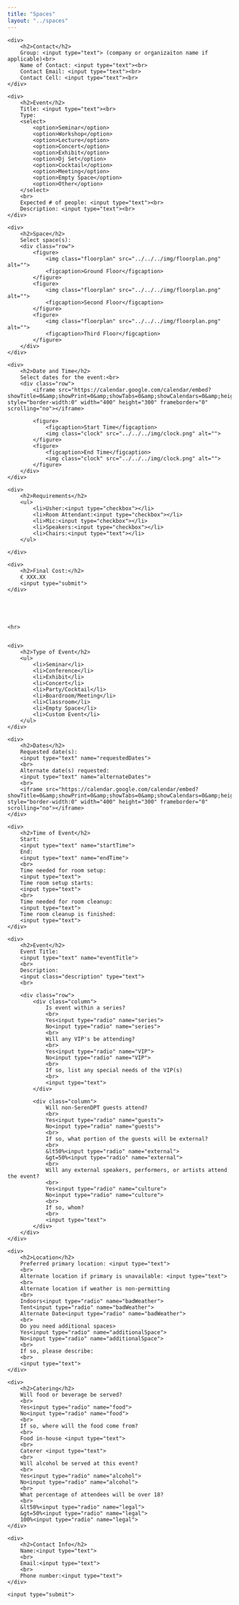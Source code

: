 ```yaml
---
title: "Spaces"
layout: "../spaces"
---
```

<form id="eventForm">

    <div>
        <h2>Contact</h2>
        Group: <input type="text"> (company or organizaiton name if applicable)<br>
        Name of Contact: <input type="text"><br>
        Contact Email: <input type="text"><br>
        Contact Cell: <input type="text"><br>
    </div>

    <div>
        <h2>Event</h2>
        Title: <input type="text"><br>
        Type:
        <select>
            <option>Seminar</option>
            <option>Workshop</option>
            <option>Lecture</option>
            <option>Concert</option>
            <option>Exhibit</option>
            <option>Dj Set</option>
            <option>Cocktail</option>
            <option>Meeting</option>
            <option>Empty Space</option>
            <option>Other</option>
        </select>
        <br>
        Expected # of people: <input type="text"><br>
        Description: <input type="text"><br>
    </div>

    <div>
        <h2>Space</h2>
        Select space(s):
        <div class="row">
            <figure>
                <img class="floorplan" src="../../../img/floorplan.png" alt="">
                <figcaption>Ground Floor</figcaption>
            </figure>
            <figure>
                <img class="floorplan" src="../../../img/floorplan.png" alt="">
                <figcaption>Second Floor</figcaption>
            </figure>
            <figure>
                <img class="floorplan" src="../../../img/floorplan.png" alt="">
                <figcaption>Third Floor</figcaption>
            </figure>
        </div>
    </div>

    <div>
        <h2>Date and Time</h2>
        Select dates for the event:<br>
        <div class="row">
            <iframe src="https://calendar.google.com/calendar/embed?showTitle=0&amp;showPrint=0&amp;showTabs=0&amp;showCalendars=0&amp;height=300&amp;wkst=1&amp;bgcolor=%23ffffff&amp;src=24bfeets83nltlu90frr67m6c8%40group.calendar.google.com&amp;color=%23B1365F&amp;ctz=Europe%2FRome" style="border-width:0" width="400" height="300" frameborder="0" scrolling="no"></iframe>

            <figure>
                <figcaption>Start Time</figcaption>
                <img class="clock" src="../../../img/clock.png" alt="">
            </figure>
            <figure>
                <figcaption>End Time</figcaption>
                <img class="clock" src="../../../img/clock.png" alt="">
            </figure>
        </div>
    </div>

    <div>
        <h2>Requirements</h2>
        <ul>
            <li>Usher:<input type="checkbox"></li>
            <li>Room Attendant:<input type="checkbox"></li>
            <li>Mic:<input type="checkbox"></li>
            <li>Speakers:<input type="checkbox"></li>
            <li>Chairs:<input type="text"></li>
        </ul>

    </div>

    <div>
        <h2>Final Cost:</h2>
        € XXX.XX
        <input type="submit">
    </div>





    <hr>


    <div>
        <h2>Type of Event</h2>
        <ul>
            <li>Seminar</li>
            <li>Conference</li>
            <li>Exhibit</li>
            <li>Concert</li>
            <li>Party/Cocktail</li>
            <li>Boardroom/Meeting</li>
            <li>Classroom</li>
            <li>Empty Space</li>
            <li>Custom Event</li>
        </ul>
    </div>

    <div>
        <h2>Dates</h2>
        Requested date(s):
        <input type="text" name="requestedDates">
        <br>
        Alternate date(s) requested:
        <input type="text" name="alternateDates">
        <br>
        <iframe src="https://calendar.google.com/calendar/embed?showTitle=0&amp;showPrint=0&amp;showTabs=0&amp;showCalendars=0&amp;height=300&amp;wkst=1&amp;bgcolor=%23ffffff&amp;src=24bfeets83nltlu90frr67m6c8%40group.calendar.google.com&amp;color=%23B1365F&amp;ctz=Europe%2FRome" style="border-width:0" width="400" height="300" frameborder="0" scrolling="no"></iframe>
    </div>

    <div>
        <h2>Time of Event</h2>
        Start:
        <input type="text" name="startTime">
        End:
        <input type="text" name="endTime">
        <br>
        Time needed for room setup:
        <input type="text">
        Time room setup starts:
        <input type="text">
        <br>
        Time needed for room cleanup:
        <input type="text">
        Time room cleanup is finished:
        <input type="text">
    </div>

    <div>
        <h2>Event</h2>
        Event Title:
        <input type="text" name="eventTitle">
        <br>
        Description:
        <input class="description" type="text">
        <br>

        <div class="row">
            <div class="column">
                Is event within a series?
                <br>
                Yes<input type="radio" name="series">
                No<input type="radio" name="series">
                <br>
                Will any VIP's be attending?
                <br>
                Yes<input type="radio" name="VIP">
                No<input type="radio" name="VIP">
                <br>
                If so, list any special needs of the VIP(s)
                <br>
                <input type="text">
            </div>

            <div class="column">
                Will non-SerenDPT guests attend?
                <br>
                Yes<input type="radio" name="guests">
                No<input type="radio" name="guests">
                <br>
                If so, what portion of the guests will be external?
                <br>
                &lt50%<input type="radio" name="external">
                &gt=50%<input type="radio" name="external">
                <br>
                Will any external speakers, performers, or artists attend the event?
                <br>
                Yes<input type="radio" name="culture">
                No<input type="radio" name="culture">
                <br>
                If so, whom?
                <br>
                <input type="text">
            </div>
        </div>
    </div>

    <div>
        <h2>Location</h2>
        Preferred primary location: <input type="text">
        <br>
        Alternate location if primary is unavailable: <input type="text">
        <br>
        Alternate location if weather is non-permitting
        <br>
        Indoors<input type="radio" name="badWeather">
        Tent<input type="radio" name="badWeather">
        Alternate Date<input type="radio" name="badWeather">
        <br>
        Do you need additional spaces>
        Yes<input type="radio" name="additionalSpace">
        No<input type="radio" name="additionalSpace">
        <br>
        If so, please describe:
        <br>
        <input type="text">
    </div>

    <div>
        <h2>Catering</h2>
        Will food or beverage be served?
        <br>
        Yes<input type="radio" name="food">
        No<input type="radio" name="food">
        <br>
        If so, where will the food come from?
        <br>
        Food in-house <input type="text">
        <br>
        Caterer <input type="text">
        <br>
        Will alcohol be served at this event?
        <br>
        Yes<input type="radio" name="alcohol">
        No<input type="radio" name="alcohol">
        <br>
        What percentage of attendees will be over 18?
        <br>
        &lt50%<input type="radio" name="legal">
        &gt=50%<input type="radio" name="legal">
        100%<input type="radio" name="legal">
    </div>

    <div>
        <h2>Contact Info</h2>
        Name:<input type="text">
        <br>
        Email:<input type="text">
        <br>
        Phone number:<input type="text">
    </div>

    <input type="submit">
</form>
